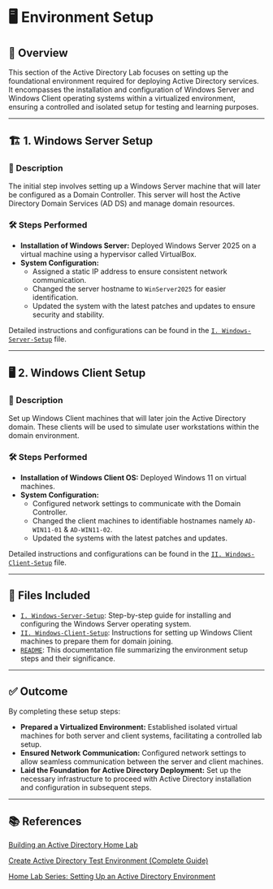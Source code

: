 # 🖥️ Environment Setup

## 📘 Overview

This section of the Active Directory Lab focuses on setting up the foundational environment required for deploying Active Directory services. It encompasses the installation and configuration of Windows Server and Windows Client operating systems within a virtualized environment, ensuring a controlled and isolated setup for testing and learning purposes.

---

## 🏗️ 1. Windows Server Setup

### 📝 Description

The initial step involves setting up a Windows Server machine that will later be configured as a Domain Controller. This server will host the Active Directory Domain Services (AD DS) and manage domain resources.

### 🛠️ Steps Performed

- **Installation of Windows Server:** Deployed Windows Server 2025 on a virtual machine using a hypervisor called VirtualBox.
- **System Configuration:**
  - Assigned a static IP address to ensure consistent network communication.
  - Changed the server hostname to `WinServer2025` for easier identification.
  - Updated the system with the latest patches and updates to ensure security and stability.

Detailed instructions and configurations can be found in the [`I. Windows-Server-Setup`](https://github.com/Hugh-Kumbi/Hugh-Kumbi-Active-Directory-Lab/blob/main/02-Environment-Setup/I.%20Windows-Server-Setup.md) file.

---

## 🖥️ 2. Windows Client Setup

### 📝 Description

Set up Windows Client machines that will later join the Active Directory domain. These clients will be used to simulate user workstations within the domain environment.

### 🛠️ Steps Performed

- **Installation of Windows Client OS:** Deployed Windows 11 on virtual machines.
- **System Configuration:**
  - Configured network settings to communicate with the Domain Controller.
  - Changed the client machines to identifiable hostnames namely `AD-WIN11-01` & `AD-WIN11-02`.
  - Updated the systems with the latest patches and updates.

Detailed instructions and configurations can be found in the [`II. Windows-Client-Setup`](https://github.com/Hugh-Kumbi/Hugh-Kumbi-Active-Directory-Lab/blob/main/02-Environment-Setup/II.%20Windows-Client-Setup.md) file.

---

## 📂 Files Included

- [`I. Windows-Server-Setup`](https://github.com/Hugh-Kumbi/Hugh-Kumbi-Active-Directory-Lab/blob/main/02-Environment-Setup/I.%20Windows-Server-Setup.md): Step-by-step guide for installing and configuring the Windows Server operating system.
- [`II. Windows-Client-Setup`](https://github.com/Hugh-Kumbi/Hugh-Kumbi-Active-Directory-Lab/blob/main/02-Environment-Setup/II.%20Windows-Client-Setup.md): Instructions for setting up Windows Client machines to prepare them for domain joining.
- [`README`](https://github.com/Hugh-Kumbi/Hugh-Kumbi-Active-Directory-Lab/blob/main/02-Environment-Setup/README.md): This documentation file summarizing the environment setup steps and their significance.

---

## ✅ Outcome

By completing these setup steps:
- **Prepared a Virtualized Environment:** Established isolated virtual machines for both server and client systems, facilitating a controlled lab setup.
- **Ensured Network Communication:** Configured network settings to allow seamless communication between the server and client machines.
- **Laid the Foundation for Active Directory Deployment:** Set up the necessary infrastructure to proceed with Active Directory installation and configuration in subsequent steps.

---

## 📚 References

[Building an Active Directory Home Lab](https://medium.com/@gwenilorac/empowering-your-learning-journey-building-an-active-directory-home-lab-807c436a7f04)

[Create Active Directory Test Environment (Complete Guide)](https://activedirectorypro.com/create-active-directory-test-environment/)

[Home Lab Series: Setting Up an Active Directory Environment](https://medium.com/@josegpach/home-lab-series-setting-up-an-active-directory-environment-19a3fc938463)
